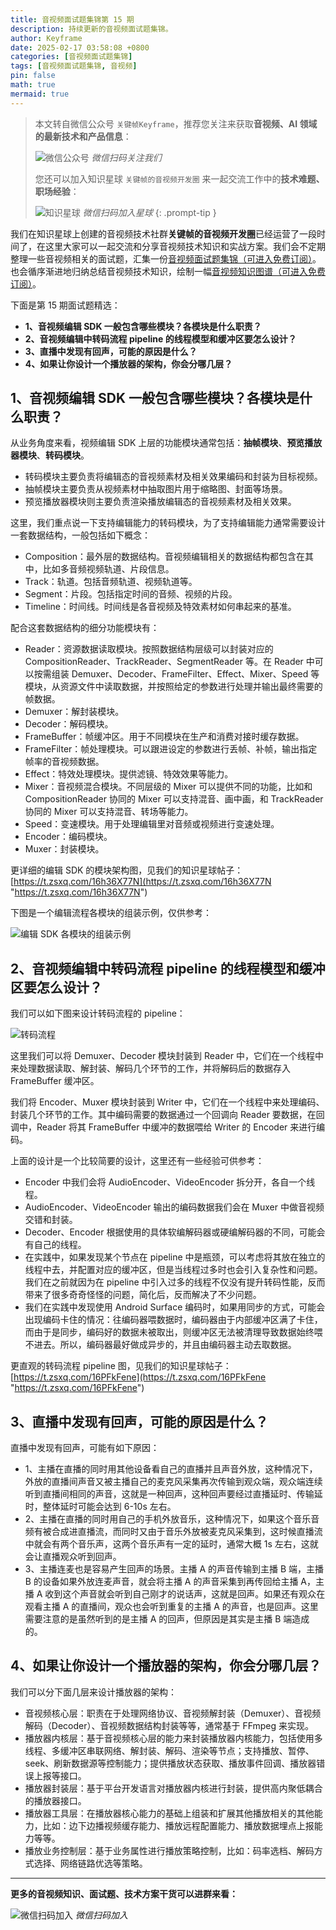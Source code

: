 ```yaml
---
title: 音视频面试题集锦第 15 期
description: 持续更新的音视频面试题集锦。
author: Keyframe
date: 2025-02-17 03:58:08 +0800
categories: [音视频面试题集锦]
tags: [音视频面试题集锦, 音视频]
pin: false
math: true
mermaid: true
---
```


> 本文转自微信公众号 `关键帧Keyframe`，推荐您关注来获取**音视频、AI 领域的最新技术和产品信息**：
>
>![微信公众号](assets/img/keyframe-mp.jpg)
>_微信扫码关注我们_
>
>您还可以加入知识星球 `关键帧的音视频开发圈` 来一起交流工作中的**技术难题、职场经验**：
>
>![知识星球](assets/img/keyframe-zsxq.png)
>_微信扫码加入星球_
{: .prompt-tip }

我们在知识星球上创建的音视频技术社群**关键帧的音视频开发圈**已经运营了一段时间了，在这里大家可以一起交流和分享音视频技术知识和实战方案。我们会不定期整理一些音视频相关的面试题，汇集一份[音视频面试题集锦（可进入免费订阅）](https://mp.weixin.qq.com/mp/appmsgalbum?__biz=MjM5MTkxOTQyMQ==&action=getalbum&album_id=2380776196751425539#wechat_redirect)。也会循序渐进地归纳总结音视频技术知识，绘制一幅[音视频知识图谱（可进入免费订阅）](https://mp.weixin.qq.com/mp/appmsgalbum?__biz=MjM5MTkxOTQyMQ==&action=getalbum&album_id=2349658423078092802#wechat_redirect)。

下面是第 15 期面试题精选：


- **1、音视频编辑 SDK 一般包含哪些模块？各模块是什么职责？**
- **2、音视频编辑中转码流程 pipeline 的线程模型和缓冲区要怎么设计？**
- **3、直播中发现有回声，可能的原因是什么？**
- **4、如果让你设计一个播放器的架构，你会分哪几层？**




## 1、音视频编辑 SDK 一般包含哪些模块？各模块是什么职责？

从业务角度来看，视频编辑 SDK 上层的功能模块通常包括：**抽帧模块**、**预览播放器模块**、**转码模块**。

- 转码模块主要负责将编辑态的音视频素材及相关效果编码和封装为目标视频。
- 抽帧模块主要负责从视频素材中抽取图片用于缩略图、封面等场景。
- 预览播放器模块则主要负责渲染播放编辑态的音视频素材及相关效果。

这里，我们重点说一下支持编辑能力的转码模块，为了支持编辑能力通常需要设计一套数据结构，一般包括如下概念：

- Composition：最外层的数据结构。音视频编辑相关的数据结构都包含在其中，比如多音频视频轨道、片段信息。
- Track：轨道。包括音频轨道、视频轨道等。
- Segment：片段。包括指定时间的音频、视频的片段。
- Timeline：时间线。时间线是各音视频及特效素材如何串起来的基准。

配合这套数据结构的细分功能模块有：

- Reader：资源数据读取模块。按照数据结构层级可以封装对应的 CompositionReader、TrackReader、SegmentReader 等。在 Reader 中可以按需组装 Demuxer、Decoder、FrameFilter、Effect、Mixer、Speed 等模块，从资源文件中读取数据，并按照给定的参数进行处理并输出最终需要的帧数据。
- Demuxer：解封装模块。
- Decoder：解码模块。
- FrameBuffer：帧缓冲区。用于不同模块在生产和消费对接时缓存数据。
- FrameFilter：帧处理模块。可以跟进设定的参数进行丢帧、补帧，输出指定帧率的音视频数据。
- Effect：特效处理模块。提供滤镜、特效效果等能力。
- Mixer：音视频混合模块。不同层级的 Mixer 可以提供不同的功能，比如和 CompositionReader 协同的 Mixer 可以支持混音、画中画，和 TrackReader 协同的 Mixer 可以支持混音、转场等能力。
- Speed：变速模块。用于处理编辑里对音频或视频进行变速处理。
- Encoder：编码模块。
- Muxer：封装模块。



更详细的编辑 SDK 的模块架构图，见我们的知识星球帖子：[https://t.zsxq.com/16h36X77N](https://t.zsxq.com/16h36X77N "https://t.zsxq.com/16h36X77N")



下图是一个编辑流程各模块的组装示例，仅供参考：

![编辑 SDK 各模块的组装示例](assets/resource/av-interview-qa/edit-sdk-modules.png)






## 2、音视频编辑中转码流程 pipeline 的线程模型和缓冲区要怎么设计？

 
我们可以如下图来设计转码流程的 pipeline：

![转码流程](assets/resource/av-interview-qa/transcode-pipeline.png)


这里我们可以将 Demuxer、Decoder 模块封装到 Reader 中，它们在一个线程中来处理数据读取、解封装、解码几个环节的工作，并将解码后的数据存入 FrameBuffer 缓冲区。

我们将 Encoder、Muxer 模块封装到 Writer 中，它们在一个线程中来处理编码、封装几个环节的工作。其中编码需要的数据通过一个回调向 Reader 要数据，在回调中，Reader 将其 FrameBuffer 中缓冲的数据喂给 Writer 的 Encoder 来进行编码。

上面的设计是一个比较简要的设计，这里还有一些经验可供参考：

- Encoder 中我们会将 AudioEncoder、VideoEncoder 拆分开，各自一个线程。
- AudioEncoder、VideoEncoder 输出的编码数据我们会在 Muxer 中做音视频交错和封装。
- Decoder、Encoder 根据使用的具体软编解码器或硬编解码器的不同，可能会有自己的线程。
- 在实践中，如果发现某个节点在 pipeline 中是瓶颈，可以考虑将其放在独立的线程中去，并配置对应的缓冲区，但是当线程过多时也会引入复杂性和问题。我们在之前就因为在 pipeline 中引入过多的线程不仅没有提升转码性能，反而带来了很多奇奇怪怪的问题，简化后，反而解决了不少问题。
- 我们在实践中发现使用 Android Surface 编码时，如果用同步的方式，可能会出现编码卡住的情况：往编码器喂数据时，编码器由于内部缓冲区满了卡住，而由于是同步，编码好的数据未被取出，则缓冲区无法被清理导致数据始终喂不进去。所以，编码器最好做成异步的，并且由编码器主动去取数据。


更直观的转码流程 pipeline 图，见我们的知识星球帖子：[https://t.zsxq.com/16PFkFene](https://t.zsxq.com/16PFkFene "https://t.zsxq.com/16PFkFene")




## 3、直播中发现有回声，可能的原因是什么？

直播中发现有回声，可能有如下原因：

- 1、主播在直播的同时用其他设备看自己的直播并且声音外放，这种情况下，外放的直播间声音又被主播自己的麦克风采集再次传输到观众端，观众端连续听到直播间相同的声音，这就是一种回声，这种回声要经过直播延时、传输延时，整体延时可能会达到 6-10s 左右。
- 2、主播在直播的同时用自己的手机外放音乐，这种情况下，如果这个音乐音频有被合成进直播流，而同时又由于音乐外放被麦克风采集到，这时候直播流中就会有两个音乐声，这两个音乐声有一定的延时，通常大概 1s 左右，这就会让直播观众听到回声。
- 3、主播连麦也是容易产生回声的场景。主播 A 的声音传输到主播 B 端，主播 B 的设备如果外放连麦声音，就会将主播 A 的声音采集到再传回给主播 A，主播 A 收到这个声音就会听到自己刚才的说话声，这就是回声。如果还有观众在观看主播 A 的直播间，观众也会听到重复的主播 A 的声音，也是回声。这里需要注意的是虽然听到的是主播 A 的回声，但原因是其实是主播 B 端造成的。






## 4、如果让你设计一个播放器的架构，你会分哪几层？

我们可以分下面几层来设计播放器的架构：

- 音视频核心层：职责在于处理网络协议、音视频解封装（Demuxer）、音视频解码（Decoder）、音视频数据结构封装等等，通常基于 FFmpeg 来实现。
- 播放器内核层：基于音视频核心层的能力来封装播放器内核能力，包括使用多线程、多缓冲区串联网络、解封装、解码、渲染等节点；支持播放、暂停、seek、刷新数据源等控制能力；提供播放状态获取、播放事件回调、播放器错误上报等接口。
- 播放器封装层：基于平台开发语言对播放器内核进行封装，提供高内聚低耦合的播放器接口。
- 播放器工具层：在播放器核心能力的基础上组装和扩展其他播放相关的其他能力，比如：边下边播视频缓存能力、播放远程配置能力、播放数据埋点上报能力等等。
- 播放业务控制层：基于业务属性进行播放策略控制，比如：码率选档、解码方式选择、网络链路优选等策略。






<!--  
https://www.nxrte.com/jishu/11893.html
-->



---

**更多的音视频知识、面试题、技术方案干货可以进群来看：**

![微信扫码加入](assets/img/keyframe-zsxq.png)
_微信扫码加入_




